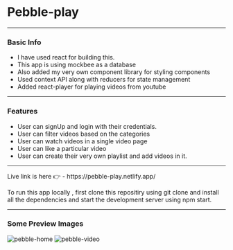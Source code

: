 <h1>Pebble-play</h1>

*********************

<h3>Basic Info</h3>
<ul>
  <li>I have used react for building this.</li>
  <li>This app is using mockbee as a  database</li>
  <li>Also added my  very own component library for styling components</li>
  <li>Used context API along with reducers for state management</li>
  <li>Added react-player for playing videos from youtube</li>
</ul>

*******************

<h3>Features</h3>
<ul>
  <li>User can signUp and login with their credentials.</li>
  <li>User can filter videos based on the categories </li>
  <li>User can watch videos in a single video page</li>
  <li>User can like a particular video</li>
  <li>User can create their very own playlist and add videos in it.</li>
</ul>

******************
<p>Live link is here 👉 - https://pebble-play.netlify.app/</p>

<p> To run this app locally , first clone this repositiry using git clone and install all the dependencies and start the development server using npm start.</p>

******************
<h3>Some Preview Images</h3>

![pebble-home](https://user-images.githubusercontent.com/87935709/170921130-38ce6995-773f-4267-ba60-747e1068ee9b.JPG)
![pebble-video](https://user-images.githubusercontent.com/87935709/170921173-f52e5e36-8577-4d1f-8770-ba74d3041363.JPG)
